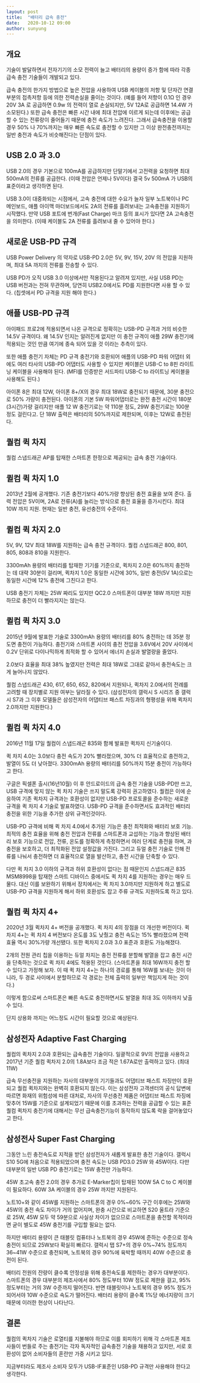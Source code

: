 ```yaml
---
layout: post
title:  "배터리 급속 충전"
date:   2020-10-12 09:00
author: sunyung
---
```


## 개요

기술이 발달하면서 전자기기의 소모 전력이 늘고 배터리의 용량이 증가 함에 따라 각종 급속 충전 기술들이 개발되고 있다.

급속 충전의 한가지 방법으로 높은 전압을 사용하여 USB 케이블의 저항 및 단자간 연결 부분의 접촉저항 등에 의한 전력손실을 줄이는 것이다.
(예를 들어 저항이 0.1Ω 인 경우 20V 3A 로 공급하면 0.9w 의 전력이 열로 손실되지만, 5V 12A로 공급하면 14.4W 가 소모된다.)
또한 급속 충전은 빠른 시간 내에 최대 전압에 이르게 되는데 이후에는 공급할 수 있는 전류랑이 줄어들기 때문에 충전 속도가 느려진다. 
그래서 급속충전을 이용할 경우 50% 나 70%까지는 매우 빠른 속도로 충전할 수 있지만 그 이상 완전충전까지는 일반 충전과 속도가 비슷해진다는 단점이 있다.


## USB 2.0 과 3.0

USB 2.0의 경우 기본으로 100mA를 공급하지만 단말기에서 고전력을 요청하면 최대 500mA의 전류를 공급한다. (이때 전압은 언제나 5V이다)
결국 5v 500mA 가 USB의 표준이라고 생각하면 된다.

USB 3.0이 대중화되는 시점에서, 고속 충전에 대한 수요가 늘자 일부 노트북이나 PC 메인보드, 애플 아이맥 마더보드에서도 2A의 전류를 흘려보내는 고속충전을 지원하기 시작했다. 
만약 USB 포트에 번개(Fast Charge) 마크 등의 표시가 있다면 2A 고속충전을 의미한다. 
(이때 케이블도 2A 전류를 흘려보내 줄 수 있어야 한다.)

## 새로운 USB-PD 규격

USB Power Delivery 의 약자로 USB-PD 2.0은 5V, 9V, 15V, 20V 의 전압을 지원하며, 최대 5A 까지의 전류를 전송할 수 있다.

USB PD가 오직 USB 3.0 이상에서만 적용된다고 알려져 있지만, 사실 USB PD는 USB 버전과는 전혀 무관하며, 당연히 USB2.0에서도 PD를 지원한다면 사용 할 수 있다. (칩셋에서 PD 규격을 지원 해야 한다.)

## 애플 USB-PD 규격

아이패드 프로2에 적용되면서 나온 규격으로 정확히는 USB-PD 규격과 거의 비슷한 14.5V 규격이다. 왜 14.5V 인지는 알려진게 없지만 이 충전 규격이 애플 29W 충전기에 적용되는 것인 만큼 여기에 종속 되어 있을 것 이라는 추측이 있다.

또한 애플 충전기 자체는 PD 규격 충전기와 호환되어 애플의 USB-PD 파워 어댑터 외에도 여러 타사의 USB-PD 어댑터도 사용할 수 있지만 케이블은 USB-C to 8핀 라이트닝 케이블을 사용해야 된다. 
(MFI를 인증받은 서드파티 USB-C to 라이트닝 케이블을 사용해도 된다.)

아이폰 8은 최대 12W, 아이폰 8+/X의 경우 최대 18W로 충전되기 때문에, 30분 충전으로 50% 가량이 충전된다.
아이폰의 기본 5W 파워어댑터로는 완전 충전 시간이 180분(3시간)가량 걸리지만 애플 12 W 충전기로는 약 110분 정도, 29W 충전기로는 100분 정도 걸린다고. 단 18W 출력은 배터리의 50%까지로 제한되며, 이후는 12W로 충전된다.

## 퀄컴 퀵 차지

퀄컴 스냅드래곤 AP를 탑재한 스마트폰 한정으로 제공되는 급속 충전 기술이다.

##  퀼컴 퀵 차지 1.0

2013년 2월에 공개했다. 기존 충전기보다 40%가량 향상된 충전 효율을 보여 준다. 출력 전압은 5V이며, 2A로 전류(A)를 늘리는 방식으로 충전 효율을 증가시킨다. 최대 10W 까지 지원. 현재는 일반 충전, 유선충전의 수준이다.

##  퀼컴 퀵 차지 2.0

5V, 9V, 12V 최대 18W를 지원하는 급속 충전 규격이다. 퀄컴 스냅드래곤 800, 801, 805, 808과 810을 지원한다.

3300mAh 용량의 배터리를 탑재한 기기를 기준으로, 퀵차지 2.0은 60%까지 충전하는 데 대략 30분이 걸리며, 퀵차지 1.0은 동일한 시간에 30%, 일반 충전(5V 1A)으로는 동일한 시간에 12% 충전에 그친다고 한다.

USB 충전기 자체는 25W 짜리도 있지만 QC2.0 스마트폰이 대부분 18W 까지만 지원하므로 충전이 더 빨라지지는 않는다. 

##  퀼컴 퀵 차지 3.0

2015년 9월에 발표한 기술로 3300mAh 용량의 배터리를 80% 충전하는 데 35분 정도면 충전이 가능하다. 충전기와 스마트폰 사이의 충전 전압을 3.6V에서 20V 사이에서 0.2V 단위로 다이나믹하게 최적화 할 수 있어서 에너지 손실과 발열량을 줄었다. 

2.0보다 효율을 최대 38% 높였지만 전력은 최대 18W로 그대로 같아서 충전속도는 크게 늘어나지 않았다. 

퀄컴 스냅드래곤 430, 617, 650, 652, 820에서 지원되나, 퀵차지 2.0에서의 전례를 고려할 때 장치별로 지원 여부는 달라질 수 있다. 
(삼성전자의 갤럭시 S 시리즈 중 갤럭시 S7과 그 이후 모델들은 삼성전자의 어댑티브 패스트 차징과의 형평성을 위해 퀵차지 2.0까지만 지원한다.)

##  퀼컴 퀵 차지 4.0

2016년 11월 17일 퀄컴이 스냅드래곤 835와 함께 발표한 퀵차지 신기술이다.

퀵 차지 4.0는 3.0보다 충전 속도가 20% 빨라졌으며, 30% 더 효율적으로 충전하고, 발열이 5도 더 낮아졌다. 3300mAh 용량의 배터리를 50%까지 15분 충전이 가능하다고 한다.

구글은 픽셀폰 출시(16년10월) 이 후 안드로이드의 급속 충전 기술을 USB-PD만 쓰고, USB 규격에 맞지 않는 퀵 차지 기술은 쓰지 말도록 강력히 권고하였다. 퀄컴은 이에 순응하여 기존 퀵차지 규격과는 호환성이 없지만 USB-PD 프로토콜을 준수하는 새로운 규격을 퀵 차지 4 기술로 발표하였다. USB-PD 규격을 준수하면서도 효과적인 배터리 충전을 위한 기능을 추가한 상위 규격인것이다. 

USB-PD 규격에 비해 퀵 차지 4.0에서 추가된 기능은 충전 최적화와 배터리 보호 기능. 최적의 충전 효율을 위해 충전 전압과 전류를 스마트폰과 교섭하는 기능과 향상된 배터리 보호 기능으로 전압, 전류, 온도를 정확하게 측정하면서 여러 단계로 충전을 하며, 과충전을 보호하고, 더 최적화된 전압 설정값을 가진다. 그리고 듀얼 충전 기술로 인해 전류를 나눠서 충전하면 더 효율적으로 열을 발산하고, 충전 시간을 단축할 수 있다.

다만 퀵 차지 3.0 이하의 규격과 하위 호환성이 없다는 점 때문인지 스냅드래곤 835 MSM8998을 탑재한 스마트 디바이스 중에서도 퀵 차지 4를 지원하는 경우는 매우 드물다. 대신 이를 보완하기 위해서 장치에서는 퀵 차지 3.0까지만 지원하게 하고 별도로 USB-PD 규격을 지원하게 해서 하위 호환성도 잡고 주류 규격도 지원하도록 하고 있다.

## 퀄컴 퀵 차지 4+

2020년 3월 퀵차지 4+ 버전을 공개했다. 퀵 차지 4의 장점을 더 개선한 버전이다. 퀵 차지 4+는 퀵 차지 4 버전보다 온도를 3도 낮췄고 충전 속도는 15% 빨라졌으며 전력 효율 역시 30%가량 개선됐다. 또한 퀵차지 2.0과 3.0 표준과 호환도 가능해졌다.

2개의 전원 관리 칩을 이용하는 듀얼 차지는 충전 전류를 분할해 발열을 잡고 충전 시간을 단축하는 것으로 퀵 차지 4에도 적용된 것인다.
(스마트폰을 최대 16W까지 충전 할 수 있다고 가정해 보자. 이 때 퀵 차지 4+는 하나의 경로를 통해 16W를 보내는 것이 아니라, 두 경로 사이에서 분할하므로 각 경로는 전체 출력의 일부만 책임지게 하는 것이다.)

이렇게 함으로써 스마트폰은 빠른 속도로 충전하면서도 발열을 최대 3도 이하까지 낮출수 있다.

단지 상용화 까지는 어느정도 시간이 필요할 것으로 예상된다.

## 삼성전자 Adaptive Fast Charging

퀄컴의 퀵차지 2.0과 호환되는 급속충전 기술이다. 
일괄적으로 9V의 전압을 사용하고 2017년 기준 퀄컴 퀵차지 2.0의 1.8A보다 조금 적은 1.67A로만 출력하고 있다. (최대 11W) 

급속 무선충전을 지원하는 자사의 대부분의 기기들과도 어댑티브 패스트 차징만이 호환되고 퀄컴 퀵차지와는 완벽히 호환되지 않는다. 이는 삼성전자 고객센터의 공식 답변에 따르면 화재의 위험성에 따른 대처로, 자사의 무선충전 제품은 어댑티브 패스트 차징에 맞추어 15W를 기준으로 설계되었기 때문에 이를 초과하는 전력을 공급할 수 있는 표준 퀄컴 퀵차지 충전기에 대해서는 무선 급속충전기능이 동작하지 않도록 락을 걸어놓았다고 한다.

## 삼성전사 Super Fast Charging

그동안 느린 충전속도로 지적을 받던 삼성전자가 새롭게 발표한 충전 기술이다. 갤럭시 S10 5G에 처음으로 적용되었으며 충전 속도는 USB PD3.0 25W 와 45W이다. 다만 대부분의 일반 USB PD 충전기로는 15W 충전만 가능하다.

45W 초고속 충전 2.0의 경우 추가로 E-Marker칩이 탑재된 100W 5A C to C 케이블이 필요하다. 60W 3A 케이블의 경우 25W 까지만 지원된다.

노트10+와 같이 45W를 지원하는 스마트폰의 경우 0%~60% 구간 이후에는 25W와 45W의 충전 속도 차이가 거의 없어지며, 완충 시간으로 비교하면 S20 울트라 기준으로 25W, 45W 모두 약 59분으로 사실상 차이가 없으므로 스마트폰을 충전할 목적이라면 굳이 별도로 45W 충전기를 구입할 필요는 없다.

하지만 배터리 용량이 큰 태블릿 컴퓨터나 노트북의 경우 45W에 준하는 수준으로 정속충전이 되므로 25W보다 확실히 빠르다. 갤럭시 탭 S7+의 경우 0%~74% 정도까지 36~41W 수준으로 충전되며, 노트북의 경우 90%에 육박할 때까지 40W 수준으로 충전이 된다.

배터리 전원의 잔량이 클수록 안정성을 위해 충전속도를 제한하는 경우가 대부분이다. 스마트폰의 경우 대부분의 제조사에서 80% 정도부터 10W 정도로 제한을 걸고, 95% 정도부터는 거의 3W 수준까지 떨어진다. 반면 태블릿이나 노트북의 경우 95% 정도가 되어서야 10W 수준으로 속도가 떨어진다. 배터리 용량이 클수록 1%당 에너지량이 크기 때문에 이러한 현상이 나타난다.

## 결론

퀄컴의 퀵차지 기술은 로열티를 지불해야 하므로 이를 회피하기 위해 각 스마트폰 제조사들이 번들로 주는 충전기는 각자 독자적인 급속충전 기술을 채용하고 있지만, 서로 호환성이 없어 소비자들의 혼란만 가중 시키고 있다.

지금부터라도 제조사 소비자 모두가 USB-IF표준인 USB-PD 규격만 사용해야 한다고 생각한다.








